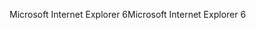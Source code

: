 <span data-ttu-id="1ea05-101">Microsoft Internet Explorer 6</span><span class="sxs-lookup"><span data-stu-id="1ea05-101">Microsoft Internet Explorer 6</span></span>